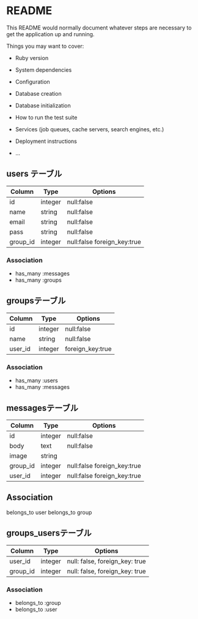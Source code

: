 # README

This README would normally document whatever steps are necessary to get the
application up and running.

Things you may want to cover:

* Ruby version

* System dependencies

* Configuration

* Database creation

* Database initialization

* How to run the test suite

* Services (job queues, cache servers, search engines, etc.)

* Deployment instructions

* ...
## users テーブル

|Column|Type|Options|
|------|----|-------|
|id|integer|null:false|
|name|string|null:false|
|email|string|null:false|
|pass|string|null:false|
|group_id|integer|null:false foreign_key:true|

### Association

- has_many :messages
- has_many :groups

## groupsテーブル

|Column|Type|Options|
|------|----|-------|
|id|integer|null:false|
|name|string|null:false|
user_id|integer|foreign_key:true|

### Association

- has_many :users
- has_many :messages

## messagesテーブル

|Column|Type|Options|
|------|----|-------|
|id|integer|null:false|
|body|text|null:false|
|image|string|
|group_id|integer|null:false foreign_key:true|
|user_id|integer|null:false foreign_key:true|

## Association

belongs_to user
belongs_to group

## groups_usersテーブル

|Column|Type|Options|
|------|----|-------|
|user_id|integer|null: false, foreign_key: true|
|group_id|integer|null: false, foreign_key: true|

### Association
- belongs_to :group
- belongs_to :user